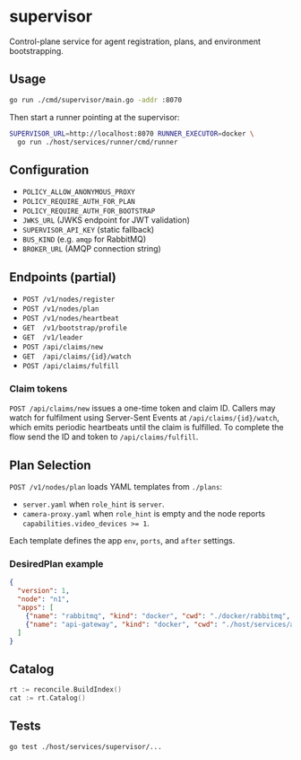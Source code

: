 # supervisor

Control-plane service for agent registration, plans, and environment bootstrapping.

## Usage

```bash
go run ./cmd/supervisor/main.go -addr :8070
```

Then start a runner pointing at the supervisor:

```bash
SUPERVISOR_URL=http://localhost:8070 RUNNER_EXECUTOR=docker \
  go run ./host/services/runner/cmd/runner
```

## Configuration

- `POLICY_ALLOW_ANONYMOUS_PROXY`
- `POLICY_REQUIRE_AUTH_FOR_PLAN`
- `POLICY_REQUIRE_AUTH_FOR_BOOTSTRAP`
- `JWKS_URL` (JWKS endpoint for JWT validation)
- `SUPERVISOR_API_KEY` (static fallback)
- `BUS_KIND` (e.g. `amqp` for RabbitMQ)
- `BROKER_URL` (AMQP connection string)

## Endpoints (partial)

- `POST /v1/nodes/register`
- `POST /v1/nodes/plan`
- `POST /v1/nodes/heartbeat`
- `GET  /v1/bootstrap/profile`
- `GET  /v1/leader`
- `POST /api/claims/new`
- `GET  /api/claims/{id}/watch`
- `POST /api/claims/fulfill`

### Claim tokens

`POST /api/claims/new` issues a one-time token and claim ID. Callers may
watch for fulfilment using Server-Sent Events at
`/api/claims/{id}/watch`, which emits periodic heartbeats until the
claim is fulfilled. To complete the flow send the ID and token to
`/api/claims/fulfill`.

## Plan Selection

`POST /v1/nodes/plan` loads YAML templates from `./plans`:

- `server.yaml` when `role_hint` is `server`.
- `camera-proxy.yaml` when `role_hint` is empty and the node reports `capabilities.video_devices >= 1`.

Each template defines the app `env`, `ports`, and `after` settings.

### DesiredPlan example

```json
{
  "version": 1,
  "node": "n1",
  "apps": [
    {"name": "rabbitmq", "kind": "docker", "cwd": "./docker/rabbitmq", "command": ["up", "-d"]},
    {"name": "api-gateway", "kind": "docker", "cwd": "./host/services/api-gateway", "command": ["up", "-d"], "after": ["rabbitmq"]}
  ]
}
```

## Catalog

```go
rt := reconcile.BuildIndex()
cat := rt.Catalog()
```

## Tests

```bash
go test ./host/services/supervisor/...
```
